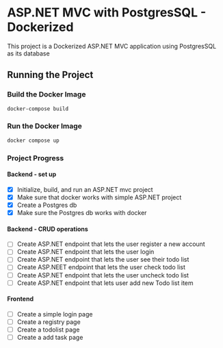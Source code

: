 # ASP.NET MVC with PostgresSQL - Dockerized

This project is a Dockerized ASP.NET MVC application using PostgresSQL as its database

## Running the Project

### Build the Docker Image

```bash
docker-compose build
```

### Run the Docker Image

```bash
docker compose up
```

### Project Progress

#### Backend - set up

- [x] Initialize, build, and run an ASP.NET mvc project
- [x] Make sure that docker works with simple ASP.NET project
- [x] Create a Postgres db
- [x] Make sure the Postgres db works with docker

#### Backend - CRUD operations

- [ ] Create ASP.NET endpoint that lets the user register a new account
- [ ] Create ASP.NET endpoint that lets the user login
- [ ] Create ASP.NET endpoint that lets the user see their todo list
- [ ] Create ASP.NEET endpoint that lets the user check todo list
- [ ] Create ASP.NET endpoint that lets the user uncheck todo list
- [ ] Create ASP.NET endpoint that lets user add new Todo list item

#### Frontend

- [ ] Create a simple login page
- [ ] Create a registry page
- [ ] Create a todolist page
- [ ] Create a add task page
